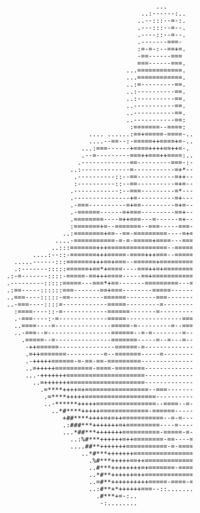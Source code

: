 <pre>                                                                                                    
                                                                                                                                            
                                                                                                    
                                                                                                    
                                                                                                    
                                                                                                    
                                                  ...                                               
                                              ..:------:..                                          
                                             ..--:::--=-:.                                          
                                             .---:::--=--.                                          
                                             .----::--=--.                                          
                                             .-------===-                                           
                                             :=-=-:--==+=.                                          
                                             -==------===                                           
                                             ===------===.                                          
                                          ...============.                                          
                                          ...============.                                          
                                          ..:=---------==.                                          
                                          ..:----------==.                                          
                                          ..:----------==.                                          
                                          ..-----------==.                                          
                                          ..-----------==.                                          
                                          ..-----------==:                                          
                                           :=======--====:                                          
                                .... ......:==+=====-====-..                                        
                                ....--==--:-=====++====+=-..                                        
                              ...:===------+====++++==++=-.                                         
                              .--=---------===++===++====:..... ......                              
                             .-------------==---------===-:------===-.                              
                           ..:-------------=-----------=+*-------=-===...                           
                            .----------::--==----------=++--------====-.                            
                            :----------::--==----------=+=------------=:.                           
                           .------------:--===---------=*-------------=-.                           
                           .---------------+=----------=+---:::---==---=-:....                      
                           .-===----------=+==---------=+=------------=*=-----:....                 
                           .-======------=+===---------==+------------=*------==-....               
                           .========----=++===---=------=+--------=---=+-::----===:..               
                           :=======+=--=======--===-----===----==-----=+-::----===-..               
                         ..:========+==--==-=========----=+=---===----=+-:::---====..               
                       ....-===========-=-=-=====+====---===-====---===+-:::---====:.               
                      ..:::=======+++================--==========-----=+-:----=====:.               
                 ....:--::-=======+++=====-====+++===--=========-----==+=----======:.               
            .....------:::=======+++==+===--======+==========++==-======+--==+++===:.               
            .:-------:::::======+==*+====----===++=+=========++=====-=======++++===:.               
          .:-=-------::::-=====-==+++====-----==+============++=====-====+++**+====-.               
          .---------:::::=====---===*+==-------=========---==+===========++**======-.               
          .:==-----::::::===-------==+===--------=====------=+==========++*+=======-.               
          ..===----:::::-==---------======--------===-------========-===+*++++======.               
          ..-===----::::=------------=====---------=--------============+++=++======.               
            :====----::-=------------======-------=---------============+++++=======.               
            .-===----:-=-------------=====---------------=======-========+++========.               
            ..====----=---------------=====-=---------=--====--=================++=-.               
            ..-===--=-----------------======--=-=--------=-----=============-==+++=-.               
              .=====--=---------------=======-----=--=---=-----======-===-==-==+++=-.               
               -++======---------------======-=-----------------=========--==+*+++=-.               
               .=++=======----------=--=======-----=------------======-==-=-=+=++==-.               
               .-+++++======-=-==-==-=========-----------------=====-====-=====++==-.               
               ..=+++++==========-====-========-------------------=-==-=-=====+++==-.               
               ...-+++++++=====================-----------------==------======+++==:.               
                 ..=+++++++====================------------------------===-===+=+==..               
                   .=****++++=+=================--===---------==-===--==----==+=+==..               
                    .=****+++++===================-----------======---=-----====++-..               
                    ..-******+++++================--====--=-=-=-=--===----=====+++:                 
                      ..*#****+++++=============-======-------=-=--------=====+++=.                 
                         +##****++++=+=++===========--=-=-----===-----========+++-.                 
                         .:###***+++++++=+=========----=--------------=======++++..                 
                         ...*##***+++++++==========-=====-=--------==========+++=..                 
                           ..:%#***++++++=++========-==----=--===-===+======++++:..                 
                           ....##**+++++++===========-=-=================+==+++*...                 
                              ..*#***+++++++=======================+====+++===+*:..                 
                                .%#***+++++==++==============-==========+=+++++*-.                  
                                ..#***++++++++=+=======-=============+++=+=+=++*=.                  
                                ..*#**++++++=++===============-=====+=++++++++*#+..                 
                                ..=#**++++++++++=====-====-===-=======++++++++*#+..                 
                                ..:#**+*++++++===--::.............:::--=++**++*#+..                 
                                  .#***+=-:..                              .:-+#+..                 
                                   -:........                              .......                  
                                                                                                    
                                                                                                    
                                                                                                    
                                                                                                    
                                                                                                    
</pre>
